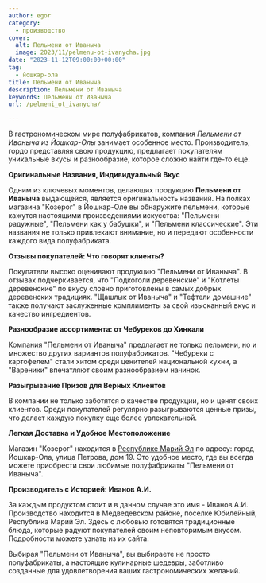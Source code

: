 ```yaml
---
author: egor
category:
  - производство
cover:
  alt: Пельмени от Иваныча
  image: 2023/11/pelmenu-ot-ivanycha.jpg
date: "2023-11-12T09:00:00+00:00"
tag:
  - йошкар-ола
title: Пельмени от Иваныча
description: Пельмени от Иваныча
keywords: Пельмени от Иваныча
url: /pelmeni_ot_ivanycha/

---
```

В гастрономическом мире полуфабрикатов, компания _Пельмени от Иваныча из Йошкар-Олы_ занимает особенное место. Производитель, гордо представляя свою продукцию, предлагает покупателям уникальные вкусы и разнообразие, которое сложно найти где-то еще.

**Оригинальные Названия, Индивидуальный Вкус**

Одним из ключевых моментов, делающих продукцию **Пельмени от Иваныча** выдающейся, является оригинальность названий. На полках магазина "Козерог" в Йошкар-Оле вы обнаружите пельмени, которые кажутся настоящими произведениями искусства: "Пельмени радужные", "Пельмени как у бабушки", и "Пельмени классические". Эти названия не только привлекают внимание, но и передают особенности каждого вида полуфабриката.

**Отзывы покупателей: Что говорят клиенты?**

Покупатели высоко оценивают продукцию "Пельмени от Иваныча". В отзывах подчеркивается, что "Подкоголи деревенские" и "Котлеты деревенские" по вкусу словно приготовлены в самых добрых деревенских традициях. "Щашлык от Иваныча" и "Тефтели домашние" также получают заслуженные комплименты за свой изысканный вкус и качество ингредиентов.

**Разнообразие ассортимента: от Чебуреков до Хинкали**

Компания "Пельмени от Иваныча" предлагает не только пельмени, но и множество других вариантов полуфабрикатов. "Чебуреки с картофелем" стали хитом среди ценителей национальной кухни, а "Вареники" впечатляют своим разнообразием начинок.

**Разыгрывание Призов для Верных Клиентов**

В компании не только заботятся о качестве продукции, но и ценят своих клиентов. Среди покупателей регулярно разыгрываются ценные призы, что делает каждую покупку еще более увлекательной.

**Легкая Доставка и Удобное Местоположение**

Магазин "Козерог" находится в [Республике Марий Эл](/) по адресу: город Йошкар-Ола, улица Петрова, дом 19\. Это удобное место, где вы всегда можете приобрести свои любимые полуфабрикаты "Пельмени от Иваныча".

**Производитель с Историей: Иванов А.И.**

За каждым продуктом стоит и в данном случае это имя \- Иванов А.И. Производство находится в Медведевском районе, поселке Юбилейный, Республика Марий Эл. Здесь с любовью готовятся традиционные блюда, которые радуют покупателей своим неповторимым вкусом. Подробности можете узнать из их сайта.

Выбирая "Пельмени от Иваныча", вы выбираете не просто полуфабрикаты, а настоящие кулинарные шедевры, заботливо созданные для удовлетворения ваших гастрономических желаний.
